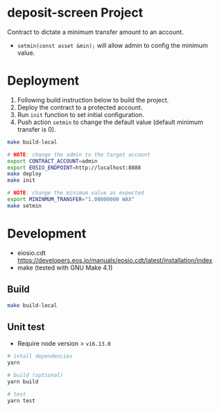 # deposit-screen Project

Contract to dictate a minimum transfer amount to an account.

- `setmin(const asset &min);` will allow admin to config the minimum value.

# Deployment

1. Following build instruction below to build the project.
2. Deploy the contract to a protected account.
3. Run `init` function to set initial configuration.
4. Push action `setmin` to change the default value (default minimum transfer is 0).

```sh
make build-local

# NOTE: change the admin to the target account
export CONTRACT_ACCOUNT=admin
export EOSIO_ENDPOINT=http://localhost:8888
make deploy
make init

# NOTE: change the minimum value as expected
export MININMUM_TRANSFER="1.00000000 WAX"
make setmin
```

# Development

- eiosio.cdt https://developers.eos.io/manuals/eosio.cdt/latest/installation/index
- make (tested with GNU Make 4.1)

## Build

```sh
make build-local
```

## Unit test

- Require node version > `v16.13.0`

```sh
# intall dependencies
yarn

# build (optional)
yarn build

# test
yarn test
```
